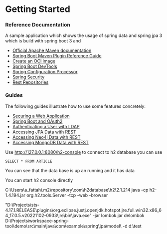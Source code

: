 # Getting Started

### Reference Documentation
A sample application which shows the usage of spring data and spring jpa 3 which is build with spring boot 3 and  

* [Official Apache Maven documentation](https://maven.apache.org/guides/index.html)
* [Spring Boot Maven Plugin Reference Guide](https://docs.spring.io/spring-boot/docs/3.0.1/maven-plugin/reference/html/)
* [Create an OCI image](https://docs.spring.io/spring-boot/docs/3.0.1/maven-plugin/reference/html/#build-image)
* [Spring Boot DevTools](https://docs.spring.io/spring-boot/docs/3.0.1/reference/htmlsingle/#using.devtools)
* [Spring Configuration Processor](https://docs.spring.io/spring-boot/docs/3.0.1/reference/htmlsingle/#appendix.configuration-metadata.annotation-processor)
* [Spring Security](https://docs.spring.io/spring-boot/docs/3.0.1/reference/htmlsingle/#web.security)
* [Rest Repositories](https://docs.spring.io/spring-boot/docs/3.0.1/reference/htmlsingle/#howto.data-access.exposing-spring-data-repositories-as-rest)

### Guides
The following guides illustrate how to use some features concretely:

* [Securing a Web Application](https://spring.io/guides/gs/securing-web/)
* [Spring Boot and OAuth2](https://spring.io/guides/tutorials/spring-boot-oauth2/)
* [Authenticating a User with LDAP](https://spring.io/guides/gs/authenticating-ldap/)
* [Accessing JPA Data with REST](https://spring.io/guides/gs/accessing-data-rest/)
* [Accessing Neo4j Data with REST](https://spring.io/guides/gs/accessing-neo4j-data-rest/)
* [Accessing MongoDB Data with REST](https://spring.io/guides/gs/accessing-mongodb-data-rest/)

Use http://127.0.0.1:8080/h2-console to connect to h2 database you can use
```
SELECT * FROM ARTICLE 
```
You can see that the data base is up an running and it has data


You can start h2 console directly

C:\Users\a_fattahi\.m2\repository\com\h2database\h2\2.1.214
 java -cp h2-1.4.194.jar org.h2.tools.Server -tcp -web -browser
 
 
  "D:\Projects\sts-4.17.1.RELEASE\plugins\org.eclipse.justj.openjdk.hotspot.jre.full.win32.x86_64_17.0.5.v20221102-0933\jre\bin\java.exe" -jar lombok.jar delombok D:\Projects\workspace-spring-tool\demo\src\main\java\com\example\spring\jpa\model\ -d d:\test
